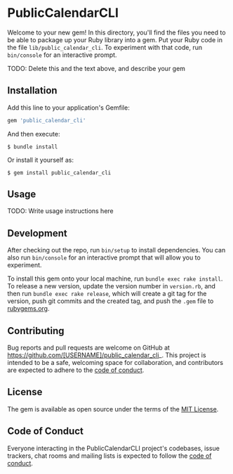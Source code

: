 # PublicCalendarCLI

Welcome to your new gem! In this directory, you'll find the files you need to be able to package up your Ruby library into a gem. Put your Ruby code in the file `lib/public_calendar_cli`. To experiment with that code, run `bin/console` for an interactive prompt.

TODO: Delete this and the text above, and describe your gem

## Installation

Add this line to your application's Gemfile:

```ruby
gem 'public_calendar_cli'
```

And then execute:

    $ bundle install

Or install it yourself as:

    $ gem install public_calendar_cli

## Usage

TODO: Write usage instructions here

## Development

After checking out the repo, run `bin/setup` to install dependencies. You can also run `bin/console` for an interactive prompt that will allow you to experiment.

To install this gem onto your local machine, run `bundle exec rake install`. To release a new version, update the version number in `version.rb`, and then run `bundle exec rake release`, which will create a git tag for the version, push git commits and the created tag, and push the `.gem` file to [rubygems.org](https://rubygems.org).

## Contributing

Bug reports and pull requests are welcome on GitHub at https://github.com/[USERNAME]/public_calendar_cli_. This project is intended to be a safe, welcoming space for collaboration, and contributors are expected to adhere to the [code of conduct](https://github.com/[USERNAME]/public_calendar_cli_/blob/master/CODE_OF_CONDUCT.md).

## License

The gem is available as open source under the terms of the [MIT License](https://opensource.org/licenses/MIT).

## Code of Conduct

Everyone interacting in the PublicCalendarCLI project's codebases, issue trackers, chat rooms and mailing lists is expected to follow the [code of conduct](https://github.com/[USERNAME]/public_calendar_cli_/blob/master/CODE_OF_CONDUCT.md).
